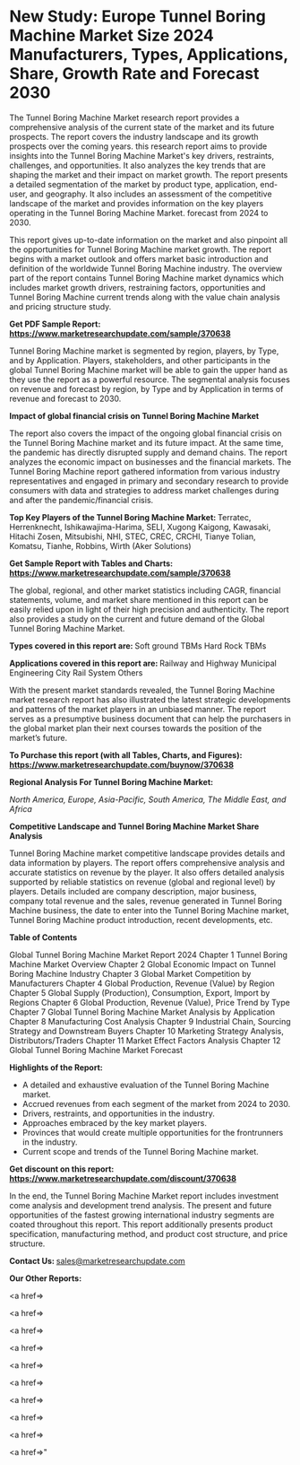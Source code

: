 # New Study: Europe Tunnel Boring Machine Market Size 2024 Manufacturers, Types, Applications, Share, Growth Rate and Forecast 2030

The Tunnel Boring Machine Market research report provides a comprehensive analysis of the current state of the market and its future prospects. The report covers the industry landscape and its growth prospects over the coming years. this research report aims to provide insights into the Tunnel Boring Machine Market's key drivers, restraints, challenges, and opportunities. It also analyzes the key trends that are shaping the market and their impact on market growth. The report presents a detailed segmentation of the market by product type, application, end-user, and geography. It also includes an assessment of the competitive landscape of the market and provides information on the key players operating in the Tunnel Boring Machine Market. forecast from 2024 to 2030.

This report gives up-to-date information on the market and also pinpoint all the opportunities for Tunnel Boring Machine market growth. The report begins with a market outlook and offers market basic introduction and definition of the worldwide Tunnel Boring Machine industry. The overview part of the report contains Tunnel Boring Machine market dynamics which includes market growth drivers, restraining factors, opportunities and Tunnel Boring Machine current trends along with the value chain analysis and pricing structure study.

<strong><b>Get PDF Sample Report: <a href=https://www.marketresearchupdate.com/sample/370638>https://www.marketresearchupdate.com/sample/370638</a></b></strong>

Tunnel Boring Machine market is segmented by region, players, by Type, and by Application. Players, stakeholders, and other participants in the global Tunnel Boring Machine market will be able to gain the upper hand as they use the report as a powerful resource. The segmental analysis focuses on revenue and forecast by region, by Type and by Application in terms of revenue and forecast to 2030.

<strong><b>Impact of global financial crisis on Tunnel Boring Machine Market</b></strong>

The report also covers the impact of the ongoing global financial crisis on the Tunnel Boring Machine market and its future impact. At the same time, the pandemic has directly disrupted supply and demand chains. The report analyzes the economic impact on businesses and the financial markets. The Tunnel Boring Machine report gathered information from various industry representatives and engaged in primary and secondary research to provide consumers with data and strategies to address market challenges during and after the pandemic/financial crisis.

<strong><b>Top Key Players of the Tunnel Boring Machine Market:
</b></strong>Terratec, Herrenknecht, Ishikawajima-Harima, SELI, Xugong Kaigong, Kawasaki, Hitachi Zosen, Mitsubishi, NHI, STEC, CREC, CRCHI, Tianye Tolian, Komatsu, Tianhe, Robbins, Wirth (Aker Solutions)<strong><b>
</b></strong>

<strong><b>Get Sample Report with Tables and Charts: <a href=https://www.marketresearchupdate.com/sample/370638>https://www.marketresearchupdate.com/sample/370638</a></b></strong>

The global, regional, and other market statistics including CAGR, financial statements, volume, and market share mentioned in this report can be easily relied upon in light of their high precision and authenticity. The report also provides a study on the current and future demand of the Global Tunnel Boring Machine Market.

<strong><b>Types covered in this report are:
</b></strong>Soft ground TBMs
Hard Rock TBMs<strong><b>
</b></strong>

<strong><b>Applications covered in this report are:
</b></strong>Railway and Highway
Municipal Engineering
City Rail System
Others<strong><b>
</b></strong>

With the present market standards revealed, the Tunnel Boring Machine market research report has also illustrated the latest strategic developments and patterns of the market players in an unbiased manner. The report serves as a presumptive business document that can help the purchasers in the global market plan their next courses towards the position of the market’s future.

<strong><b>To Purchase this report (with all Tables, Charts, and Figures): <a href=https://www.marketresearchupdate.com/buynow/370638>https://www.marketresearchupdate.com/buynow/370638</a></b></strong>

<strong><b>Regional Analysis For Tunnel Boring Machine Market:</b></strong>

<em><i>North America, Europe, Asia-Pacific, South America, The Middle East, and Africa</i></em>

<strong><b>Competitive Landscape and Tunnel Boring Machine Market Share Analysis</b></strong>

Tunnel Boring Machine market competitive landscape provides details and data information by players. The report offers comprehensive analysis and accurate statistics on revenue by the player. It also offers detailed analysis supported by reliable statistics on revenue (global and regional level) by players. Details included are company description, major business, company total revenue and the sales, revenue generated in Tunnel Boring Machine business, the date to enter into the Tunnel Boring Machine market, Tunnel Boring Machine product introduction, recent developments, etc.

<strong><b>Table of Contents</b></strong>

Global Tunnel Boring Machine Market Report 2024
Chapter 1 Tunnel Boring Machine Market Overview
Chapter 2 Global Economic Impact on Tunnel Boring Machine Industry
Chapter 3 Global Market Competition by Manufacturers
Chapter 4 Global Production, Revenue (Value) by Region
Chapter 5 Global Supply (Production), Consumption, Export, Import by Regions
Chapter 6 Global Production, Revenue (Value), Price Trend by Type
Chapter 7 Global Tunnel Boring Machine Market Analysis by Application
Chapter 8 Manufacturing Cost Analysis
Chapter 9 Industrial Chain, Sourcing Strategy and Downstream Buyers
Chapter 10 Marketing Strategy Analysis, Distributors/Traders
Chapter 11 Market Effect Factors Analysis
Chapter 12 Global Tunnel Boring Machine Market Forecast

<strong><b>Highlights of the Report:</b></strong>

- A detailed and exhaustive evaluation of the Tunnel Boring Machine market.
- Accrued revenues from each segment of the market from 2024 to 2030.
- Drivers, restraints, and opportunities in the industry.
- Approaches embraced by the key market players.
- Provinces that would create multiple opportunities for the frontrunners in the industry.
- Current scope and trends of the Tunnel Boring Machine market.

<strong><b>Get discount on this report: <a href=https://www.marketresearchupdate.com/discount/370638>https://www.marketresearchupdate.com/discount/370638</a></b></strong>

In the end, the Tunnel Boring Machine Market report includes investment come analysis and development trend analysis. The present and future opportunities of the fastest growing international industry segments are coated throughout this report. This report additionally presents product specification, manufacturing method, and product cost structure, and price structure.

<strong><b>Contact Us:
</b></strong>sales@marketresearchupdate.com

<strong>Our Other Reports:</strong>

<a href=></a>

<a href=></a>

<a href=></a>

<a href=></a>

<a href=></a>

<a href=></a>

<a href=></a>

<a href=></a>

<a href=></a>

<a href=></a>"
